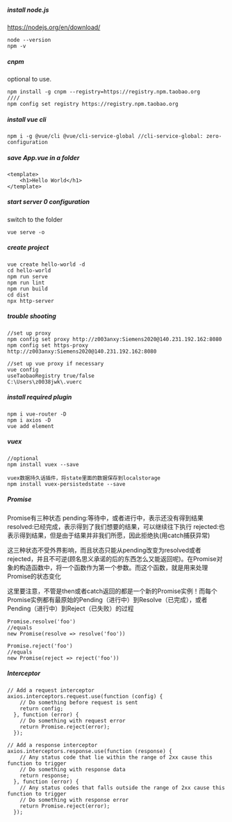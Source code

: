 ##### install node.js
https://nodejs.org/en/download/

```
node --version
npm -v
```

##### cnpm
optional to use.
```
npm install -g cnpm --registry=https://registry.npm.taobao.org
////
npm config set registry https://registry.npm.taobao.org
```

##### install vue cli
```
npm i -g @vue/cli @vue/cli-service-global //cli-service-global: zero-configuration
```
##### save App.vue in a folder
```
<template>
    <h1>Hello World</h1>
</template>
```

##### start server 0 configuration
switch to the folder
```
vue serve -o
```

##### create project
```
vue create hello-world -d
cd hello-world
npm run serve
npm run lint
npm run build
cd dist
npx http-server
```

##### trouble shooting

```
//set up proxy
npm config set proxy http://z003anxy:Siemens2020@140.231.192.162:8080
npm config set https-proxy http://z003anxy:Siemens2020@140.231.192.162:8080

//set up vue proxy if necessary
vue config
useTaobaoRegistry true/false
C:\Users\z0038jwk\.vuerc
```

##### install required plugin
```
npm i vue-router -D
npm i axios -D
vue add element
```

##### vuex
```
//optional
npm install vuex --save

vuex数据持久话插件，将state里面的数据保存到localstorage
npm install vuex-persistedstate --save
```

##### Promise
Promise有三种状态
pending:等待中，或者进行中，表示还没有得到结果
resolved:已经完成，表示得到了我们想要的结果，可以继续往下执行
rejected:也表示得到结果，但是由于结果并非我们所愿，因此拒绝执(用catch捕获异常)

这三种状态不受外界影响，而且状态只能从pending改变为resolved或者rejected，并且不可逆(顾名思义承诺的后的东西怎么又能返回呢)。在Promise对象的构造函数中，将一个函数作为第一个参数。而这个函数，就是用来处理Promise的状态变化

这里要注意，不管是then或者catch返回的都是一个新的Promise实例！而每个Promise实例都有最原始的Pending（进行中）到Resolve（已完成），或者Pending（进行中）到Reject（已失败）的过程

```
Promise.resolve('foo')
//equals
new Promise(resolve => resolve('foo'))

Promise.reject('foo')
//equals
new Promise(reject => reject('foo'))
```

##### Interceptor
```
// Add a request interceptor
axios.interceptors.request.use(function (config) {
    // Do something before request is sent
    return config;
  }, function (error) {
    // Do something with request error
    return Promise.reject(error);
  });
 
// Add a response interceptor
axios.interceptors.response.use(function (response) {
    // Any status code that lie within the range of 2xx cause this function to trigger
    // Do something with response data
    return response;
  }, function (error) {
    // Any status codes that falls outside the range of 2xx cause this function to trigger
    // Do something with response error
    return Promise.reject(error);
  });
```
